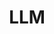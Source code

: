 ---
title: "LLM"
layout: category
permalink: /categories/llm/
author_profile: true
taxonomy: LLM
sidebar:
  nav: "categories"
---